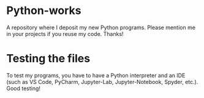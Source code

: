 # Python-works
A repository where I deposit my new Python programs. Please mention me in your projects if you reuse my code. Thanks!

# Testing the files
To test my programs, you have to have a Python interpreter and an IDE (such as VS Code, PyCharm, Jupyter-Lab, Jupyter-Notebook, Spyder, etc.).
Good testing!
